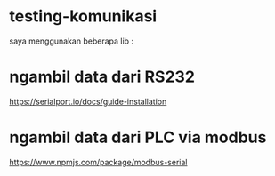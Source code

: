 # testing-komunikasi

saya menggunakan beberapa lib :

# ngambil data dari RS232 
https://serialport.io/docs/guide-installation

# ngambil data dari PLC via modbus
https://www.npmjs.com/package/modbus-serial
